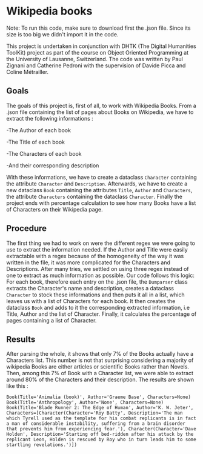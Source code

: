 **Wikipedia books**
===================

Note: To run this code, make sure to download first the .json file. Since its size is too big we didn't import it in the code.


This project is undertaken in conjunction with DHTK (The Digital Humanities ToolKit) project as part of the course on Object Oriented Programming at the University of Lausanne, Switzerland. The code was written by Paul Zignani and Catherine Pedroni with the supervision of Davide Picca and Coline Métrailler.

Goals
-----
The goals of this project is, first of all, to work with Wikipedia Books. From a .json file containing the list of pages about Books on Wikipedia, we have to extract the following informations : 

-The Author of each book

-The Title of each book

-The Characters of each book

-And their corresponding description

With these informations, we have to create a dataclass ```Character``` containing the attribute ```Character``` and ```Description```. Afterwards, we have to create a new dataclass ```Book``` containing the attributes ```Title```, ```Author``` and ```Characters```, the attribute ```Characters``` containing the dataclass ```Character```. Finally the project ends with percentage calculation to see how many Books have a list of Characters on their Wikipedia page.

Procedure
---------

The first thing we had to work on were the different regex we were going to use to extract the information needed. If the Author and Title were easily extractable with a regex because of the homogeneity of the way it was written in the file, it was more complicated for the Characters and Descriptions. After many tries, we settled on using three regex instead of one to extract as much information as possible. 
Our code follows this logic: For each book, therefore each entry on the .json file, the ```Dumparser``` class extracts the Character's name and description, creates a dataclass ```Character``` to stock these informations and then puts it all in a list, which leaves us with a list of Characters for each book. It then creates the dataclass ```Book``` and adds to it the corresponding extracted information, i.e Title, Author and the list of Character. Finally, it calculates the percentage of pages containing a list of Character.

Results
-------
After parsing the whole, it shows that only 7% of the Books actually have a Characters list. This number is not that surprising considering a majority of wikipedia Books are either articles or scientific Books rather than Novels. 
Then, among this 7% of Book with a Character list, we were able to extract around 80% of the Characters and their description. 
The results are shown like this :
```
Book(Title='Animalia (book)', Author='Graeme Base', Characters=None)
Book(Title='Anthropology', Author='None', Characters=None)
Book(Title='Blade Runner 2: The Edge of Human', Author='K. W. Jeter', Characters=[Character(Character='Roy Batty', Description='The man which Tyrell used as the template for his combat replicants is in fact a man of considerable instability, suffering from a brain disorder that prevents him from experiencing fear.'), Character(Character='Dave Holden', Description='Starting off bed-ridden after his attack by the replicant Leon, Holden is rescued by Roy who in turn leads him to some startling revelations.')])
